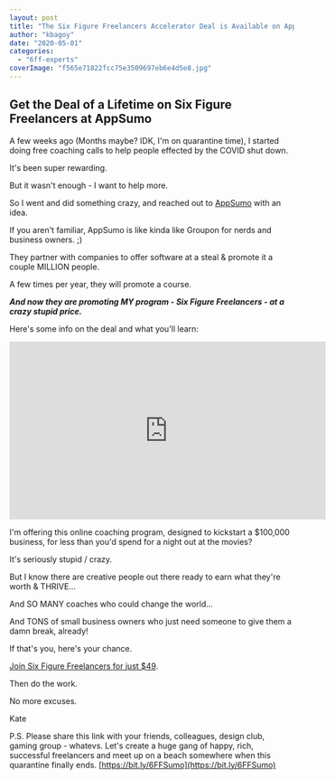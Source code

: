 ```yaml
---
layout: post
title: "The Six Figure Freelancers Accelerator Deal is Available on AppSumo!"
author: "kbagoy"
date: "2020-05-01"
categories: 
  - "6ff-experts"
coverImage: "f565e71822fcc75e3509697eb6e4d5e8.jpg"
---
```


## Get the Deal of a Lifetime on Six Figure Freelancers at AppSumo

A few weeks ago (Months maybe? IDK, I'm on quarantine time), I started doing free coaching calls to help people effected by the COVID shut down.

It's been super rewarding.

But it wasn't enough - I want to help more.

So I went and did something crazy, and reached out to [AppSumo](https://bit.ly/6FFSumo) with an idea.

If you aren't familiar, AppSumo is like kinda like Groupon for nerds and business owners. ;)

They partner with companies to offer software at a steal & promote it a couple MILLION people.

A few times per year, they will promote a course.

_**And now they are promoting MY program - Six Figure Freelancers - at a crazy stupid price.**_ 

Here's some info on the deal and what you'll learn:

<iframe src="https://www.youtube.com/embed/i5Ya5ZU-vjE" width="560" height="315" frameborder="0" allowfullscreen="allowfullscreen"></iframe>

I'm offering this online coaching program, designed to kickstart a $100,000 business, for less than you'd spend for a night out at the movies?

It's seriously stupid / crazy.

But I know there are creative people out there ready to earn what they're worth & THRIVE...

And SO MANY coaches who could change the world...

And TONS of small business owners who just need someone to give them a damn break, already!

If that's you, here's your chance.

[Join Six Figure Freelancers for just $49](https://bit.ly/6FFSumo).

Then do the work.

No more excuses.

Kate

P.S. Please share this link with your friends, colleagues, design club, gaming group - whatevs. Let's create a huge gang of happy, rich, successful freelancers and meet up on a beach somewhere when this quarantine finally ends. [https://bit.ly/6FFSumo](https://bit.ly/6FFSumo)
